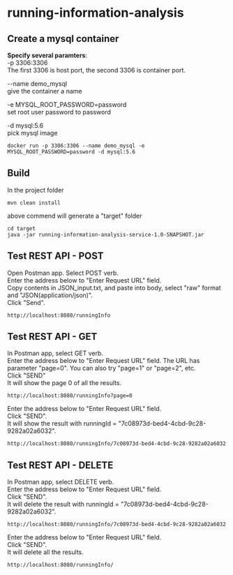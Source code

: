# running-information-analysis

## Create a mysql container
**Specify several paramters**:<br/>
-p 3306:3306 <br/>
The first 3306 is host port, the second 3306 is container port. <br/>

--name demo_mysql <br/>
give the container a name<br/>

-e MYSQL_ROOT_PASSWORD=password <br/>
set root user password to password <br/>

-d mysql:5.6 <br/>
pick mysql image <br/>
```
docker run -p 3306:3306 --name demo_mysql -e MYSQL_ROOT_PASSWORD=password -d mysql:5.6
```


## Build
In the project folder
```
mvn clean install
```

above commend will generate a "target" folder
```
cd target
java -jar running-information-analysis-service-1.0-SNAPSHOT.jar
```

## Test REST API - POST
Open Postman app. Select POST verb. <br/>
Enter the address below to "Enter Request URL" field. <br/>
Copy contents in JSON_input.txt, and paste into body, select "raw" format and "JSON(application/json)".<br/>
Click "Send".<br/>
```
http://localhost:8080/runningInfo
```

## Test REST API - GET 
In Postman app, select GET verb. <br/>
Enter the address below to "Enter Request URL" field. The URL has parameter "page=0". You can also try "page=1" or "page=2", etc. <br/>
Click "SEND" <br/>
It will show the page 0 of all the results.
```
http://localhost:8080/runningInfo?page=0
```

Enter the address below to "Enter Request URL" field. <br/>
Click "SEND".<br/>
It will show the result with runningId = "7c08973d-bed4-4cbd-9c28-9282a02a6032". <br/>
```
http://localhost:8080/runningInfo/7c08973d-bed4-4cbd-9c28-9282a02a6032
```

## Test REST API - DELETE<br/>
In Postman app, select DELETE verb. <br/>
Enter the address below to "Enter Request URL" field. <br/>
Click "SEND".<br/>
It will delete the result with runningId = "7c08973d-bed4-4cbd-9c28-9282a02a6032".<br/>
```
http://localhost:8080/runningInfo/7c08973d-bed4-4cbd-9c28-9282a02a6032
```

Enter the address below to "Enter Request URL" field. <br/>
Click "SEND".<br/>
It will delete all the results.<br/>
```
http://localhost:8080/runningInfo/
```

